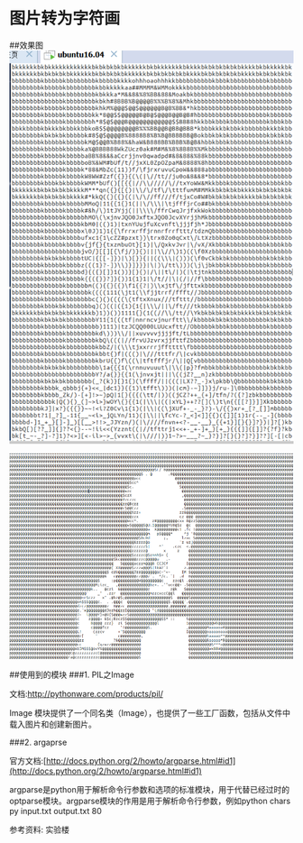
# 图片转为字符画

##效果图
![](img/show1.png)

![](img/show2.png)

##使用到的模块
###1. PIL之Image

文档:http://pythonware.com/products/pil/

Image 模块提供了一个同名类（Image），也提供了一些工厂函数，包括从文件中载入图片和创建新图片。

###2. argaprse

官方文档:[http://docs.python.org/2/howto/argparse.html#id1](http://docs.python.org/2/howto/argparse.html#id1)

argparse是python用于解析命令行参数和选项的标准模块，用于代替已经过时的optparse模块。argparse模块的作用是用于解析命令行参数，例如python chars py input.txt output.txt 80


参考资料: 实验楼